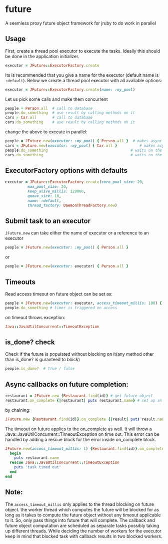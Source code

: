 future
======

A seemless proxy future object framework for jruby to do work in parallel

Usage
-----

First, create a thread pool executor to execute the tasks. Ideally this should be done in the application initializer.
``` ruby
executor = JFuture::ExecutorFactory.create
```

Its is recommended that you give a name for the executor (default name is `:default`). Below we create a thread pool executor with all available options:
``` ruby
executor = JFuture::ExecutorFactory.create(name: :my_pool)
```

Let us pick some calls and make them concurrent
``` ruby
people = Person.all  # call to database
people.do_something  # use result by calling methods on it
cars = Car.all   	 # call to database
cars.do_something    # use result by calling methods on it
```
change the above to execute in parallel:
``` ruby
people = JFuture.new(executor: :my_pool) { Person.all }  # makes async call to database and returns the result as a future object
cars = JFuture.new(executor: :my_pool) { Car.all }  	    # makes async call to database and returns the result as a future object
people.do_something  									# waits on the future object to be popluated and only then is the method call executed
cars.do_something    									# waits on the future object to be popluated and only then is the method call executed
```


ExecutorFactory options with defaults
-------------------------------------
``` ruby
executor = JFuture::ExecutorFactory.create(core_pool_size: 20,
          max_pool_size: 20,
          keep_alive_millis: 120000,
          queue_size: 10,
          name: :default,
          thread_factory: DaemonThreadFactory.new)
```

Submit task to an executor
--------------------------
```JFuture.new``` can take either the name of executor or a reference to an executor
``` ruby
people = JFuture.new(executor: :my_pool) { Person.all }
```
or
``` ruby
people = JFuture.new(executor: executor) { Person.all }
```
Timeouts
--------
Read access timeout on future object can be set as:
``` ruby
people = JFuture.new(executor: executor, access_timeout_millis: 100) { Person.all }
people.do_something # timer is triggered on access
```
on timeout throws exception:
``` ruby
Java::JavaUtilConcurrent::TimeoutException
```
is_done? check
--------------
Check if the future is populated without blocking on it(any method other than is_done? is guranteed to block)
``` ruby
people.is_done?  # true / false
```

Async callbacks on future completion:
-------------------------------------
``` ruby
restaurant = JFuture.new {Restaurant.find(id)} # get future object
restaurant.on_complete {|restaurant| puts restaurant.name} # set up an async callback
```
by chaining:
``` ruby
JFuture.new {Restaurant.find(id)}.on_complete {|result| puts result.name}
```
The timeout on future applies to the on_complete as well. It will throw a Java::JavaUtilConcurrent::TimeoutException on time out. This error can be handled by adding a rescue block for the error inside on_complete block.
``` ruby
JFuture.new(access_timeout_millis: 1) {Restaurant.find(id)}.on_complete do
  begin
    puts restaurant.name
  rescue Java::JavaUtilConcurrent::TimeoutException
    puts 'task timed out'
  end
end
```
Note:
-----
The `access_timeout_millis` only applies to the thread blocking on future object. the worker thread which computes the future will be blocked for as long as it takes to compute the future object without any timeout applicable to it. So, only pass things into future that will complete.
The callback and future object computation are scheduled as separate tasks possibly taking up different threads. While deciding the number of workers for the executor keep in mind that blocked task with callback results in two blocked workers.

